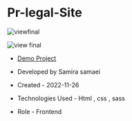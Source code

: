 # Pr-legal-Site


![viewfinal]()

![view final]()

- [Demo Project]( https://samirasamaei.github.io/Pr-legal-Site/)

- Developed by Samira samaei

- Created - 2022-11-26

- Technologies Used - Html , css , sass

- Role - Frontend
